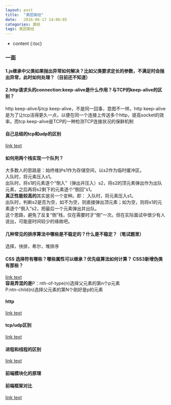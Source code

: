 ```yaml
---
layout: post
title:  "美团面经"
date:   2016-06-17 14:06:05
categories: 面经
tags: 美团面经
---
```


* content
{:toc}

### 一面
#### 1.js继承中父类如果抛出异常如何解决？比如父类要求定长的参数，不满足时会抛出异常，此时如何处理？（目前还不知道）    
#### 2.http请求头的connection:keep-alive是什么作用？与TCP的keep-alive的区别？      
http keep-alive与tcp keep-alive，不是同一回事，意图不一样。http keep-alive是为了让tcp活得更久一点，以便在同一个连接上传送多个http，提高socket的效率。而tcp keep-alive是TCP的一种检测TCP连接状况的保鲜机制  
#### 自己总结的tcp和udp的区别
[link text](http://www.cnblogs.com/zhouhuan/p/vertical_center.html)  
#### 如何用两个栈实现一个队列？    
大多数人的思路是：始终维护s1作为存储空间，以s2作为临时缓冲区。  
入队时，将元素压入s1。    
出队时，将s1的元素逐个“倒入”（弹出并压入）s2，将s2的顶元素弹出作为出队元素，之后再将s2剩下的元素逐个“倒回”s1。    
**真正性能较高的**其实是另一个变种。即：
入队时，将元素压入s1。         
出队时，判断s2是否为空，如不为空，则直接弹出顶元素；如为空，则将s1的元素逐个“倒入”s2，把最后一个元素弹出并出队。      
这个思路，避免了反复“倒”栈，仅在需要时才“倒”一次。但在实际面试中很少有人说出，可能是时间较少的缘故吧。     
#### 几种常见的排序算法中哪些是不稳定的？什么是不稳定？（笔试题里）   
选择，快排，希尔，堆排序   
#### CSS 选择符有哪些？哪些属性可以继承？优先级算法如何计算？ CSS3新增伪类有那些？
[link text](http://www.cnblogs.com/SHERO-Vae/p/5795729.html)  
**容易弄混的是**P：nth-of-type(n)选择父元素的第n个p元素  
           P:ntn-child(n)选择父元素的第N个刚好是p的元素
#### http
[link text](http://www.cnblogs.com/li0803/archive/2008/11/03/1324746.html)
#### tcp/udp区别
[link text](http://www.cnblogs.com/xiaomayizoe/p/5258754.html)
#### 进程和线程的区别
[link text](http://blog.csdn.net/zhou753099943/article/details/51771220)
#### 前端模块化的原理
#### 前端框架对比
[link text](http://www.cnblogs.com/Zcqian/p/6843787.html)
